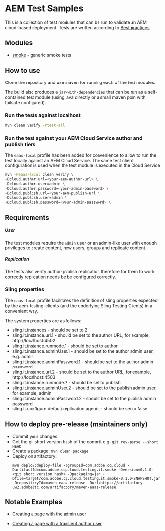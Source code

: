 # AEM Test Samples
This is a collection of test modules that can be run to validate an AEM cloud-based deployment.
Tests are written according to [Best practices](https://github.com/adobe/aem-testing-clients/wiki/Best-practices).

## Modules
* [smoke](./smoke) - generic smoke tests


## How to use
Clone the repository and use maven for running each of the test modules.

The build also produces a `jar-with-dependencies` that can be run as a self-contained test module
(using java directly or a small maven pom with failsafe configured).

### Run the tests against localhost
```bash
mvn clean verify -Ptest-all
```

### Run the test against your AEM Cloud Service author and publish tiers
The `eaas-local` profile has been added for convenience to allow to run the test locally against an AEM Cloud Service. 
The same test client configuration is used when the test module is executed in the Cloud Service

```bash
mvn -Peaas-local clean verify \
-Dcloud.author.url=<your-aem-author-url> \
-Dcloud.author.user=admin \
-Dcloud.author.password=<your-admin-password> \
-Dcloud.publish.url=<your-aem-publish-url \
-Dcloud.publish.user=admin \
-Dcloud.publish.password=<your-admin-password> \
```
## Requirements

##### User 

The test modules require the `admin` user or an admin-like user with enough privileges to create content, new users, 
groups and replicate content.

##### Replication

The tests also verify author-publish replication therefore for them to work correctly replication needs be be 
configured correctly.


### Sling properties 

The `eaas-local` profile facilitates the definition of sling properties expected by the aem-testing-clients 
(and the underlying Sling Testing Clients) in a convenient way. 

The system properties are as follows:

* sling.it.instances - should be set to 2
* sling.it.instance.url.1 - should be set to the author URL, for example, http://localhost:4502
* sling.it.instance.runmode.1 - should be set to author
* sling.it.instance.adminUser.1 - should be set to the author admin user, e.g. admin
* sling.it.instance.adminPassword.1 - should be set to the author admin password
* sling.it.instance.url.2 - should be set to the author URL, for example, http://localhost:4503
* sling.it.instance.runmode.2 - should be set to publish
* sling.it.instance.adminUser.2 - should be set to the publish admin user, for example, admin
* sling.it.instance.adminPassword.2 - should be set to the publish admin password
* sling.it.configure.default.replication.agents - should be set to false


## How to deploy pre-release (maintainers only)

 * Commit your changes
 * Get the git short version hash of the commit e.g. `git rev-parse --short HEAD`
 * Create a package: `mvn clean package`
 * Deploy on artifactory:
    ```
    mvn deploy:deploy-file -DgroupId=com.adobe.cq.cloud -DartifactId=com.adobe.cq.cloud.testing.it.smoke -Dversion=0.1.0-<git short version hash> -Dpackaging=jar -Dfile=target/com.adobe.cq.cloud.testing.it.smoke-0.1.0-SNAPSHOT.jar -DrepositoryId=maven-eaas-release -Durl=https://artifactory-uw2.adobeitc.com/artifactory/maven-eaas-release
    ```
   
## Notable Examples

* [Creating a page with the admin user](./smoke/src/main/java/com/adobe/cq/cloud/testing/it/smoke/CreatePageAdminIT.java)

* [Creating a page with a transient author user](./smoke/src/main/java/com/adobe/cq/cloud/testing/it/smoke/CreatePageAsAuthorUserIT.java)
